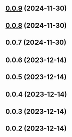 

## [0.0.9](https://github.com/MuriloFuza/Simple-Mail/compare/0.0.8...0.0.9) (2024-11-30)

## [0.0.8](https://github.com/MuriloFuza/Simple-Mail/compare/0.0.7...0.0.8) (2024-11-30)

## 0.0.7 (2024-11-30)

## 0.0.6 (2023-12-14)

## 0.0.5 (2023-12-14)

## 0.0.4 (2023-12-14)

## 0.0.3 (2023-12-14)

## 0.0.2 (2023-12-14)
